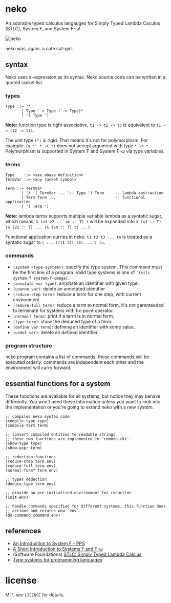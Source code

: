 # neko
An adorable typed calculus langauges for Simply Typed Lambda
Caculus (STLC), System F, and System F-ω!

![neko](http://i.imgur.com/n4j7vuIl.png)

neko was, again, a cute cat-girl.

## syntax

Neko uses s-expression as its syntax. Neko source code can be written
in a quoted racket list.

### types

```
Type ::= '*
       | Type '-> Type ('-> Type)*
       | '( Type ')
```

**Note:** function type is right associative, `t1 -> t2 -> t3` is
equivalent to `t1 -> (t2 -> t3)`.

The unit type `(*)` is rigid. That means it's not for
polymorphism. For example: `(a :: * -> *)` does not accept argument
with type `* -> *`. Polymorphism is supported in System F and System F-ω
via type variables.



### terms

```
Type    ::= <see above definition>
TermVar ::= <any racket symbol>

Term ::= TermVar
       | 'λ '( TermVar ... ':: Type ') Term     -- lambda abstraction
       | Term Term ...                          -- functional application
       | '( Term ')
```

**Note:** lambda terms supports multiple variable lambda as a syntatic
sugar, which means, `λ (v1 v2 ... vn :: T) t` will be expanded into
`λ (v1 :: T) (λ (v2 :: T) ... (λ (vn :: T) t) ...)`.

Functional application curries in neko. `t1 t2 t3 ... tn` is treated as a
syntatic sugar to `( ... ((t1 t2) t3) ... ) tn`.


### commands

* `(system <type-system>)`: specify the type system. This command must be the first line of a program. Valid type systems is one of `'(stlc system-f system-f-omega)`.
* `(annotate var type)`: annotate an identifier with given type.
* `(unanno var)`: delete an annotated identifier
* `(reduce-step term)`: reduce a term for one step, with current environment.
* `(reduce-full term)`: reduce a term to normal form, it's not garenteeded to terminate for systems with fix-point operator.
* `(normal? term)`: print if a term is in normal form.
* `(type term)`: show the deduced type of a term.
* `(define var term)`: defining an identifier with some value.
* `(undef var)`: delete an defined identifier.

### program structure

neko program contains a list of commands. those commands will be
executed orderly. commands are independent each other and the
environment will carry forward.


## essential functions for a system

These functions are available for all systems, but notice they may
behave differently. You won't need these information unless you want to
look into the implementation or you're going to extend neko with a new
system.

```racket
;; compiles neko syntax code
(compile-type type)
(compile-term term)

;; convert compiled entities to readable strings
;; these two functions are implemented in `common.rkt`.
(show-type type)
(show-expr term)

;; reduction functions
(reduce-step term env)
(reduce-full term env)
(normal-form? term env)

;; types deduction
(deduce-type term env)

;; provide an pre-initialized environment for reduction
(init-env)

;; handle commands specified for different systems, this function does
;; actions and returns new `env`.
(do-command command env)
```


## references
* [An Introduction to System F - PPS](http://www.pps.univ-paris-diderot.fr/~miquel/slides/got03-1.pdf)
* [A Short Introduction to Systems F and F-ω](http://citeseerx.ist.psu.edu/viewdoc/download?doi=10.1.1.137.2063&rep=rep1&type=pdf)
* (Software Foundations) [STLC: Simply Typed Lambda Calclus](http://www.cis.upenn.edu/~bcpierce/sf/current/Stlc.html)
* [Type systems for programming languages](http://gallium.inria.fr/~remy/mpri/cours1.pdf)


# license
MIT, see `LICENSE` for details.
